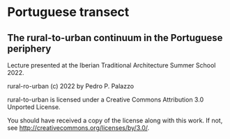 # Portuguese transect

## The rural-to-urban continuum in the Portuguese periphery

Lecture presented at the Iberian Traditional Architecture Summer School 2022.

 rural-ro-urban (c) 2022 by Pedro P. Palazzo
 
 rural-to-urban is licensed under a
 Creative Commons Attribution 3.0 Unported License.
 
 You should have received a copy of the license along with this
 work.  If not, see <http://creativecommons.org/licenses/by/3.0/>.

